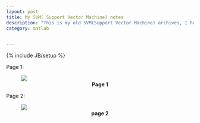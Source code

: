 ```yaml
---
layout: post
title: My SVM( Support Vector Machine) notes
description: "This is my old SVM(Support Vector Machine) archives, I hope it can helps some one in need"
category: matlab


---
```

{% include JB/setup %}

Page 1:
<figure>
<img src="https://googledrive.com/host/0B6Io4fF4zXvDTnBFeXRBM0Vja3c/images/2015/4/Evernote-Snapshot-20140203-185525.jpg">
<figcaption align='middle'><b>Page 1</b></figcaption>
</figure>

Page 2:
<figure>
<img src="https://googledrive.com/host/0B6Io4fF4zXvDTnBFeXRBM0Vja3c/images/2015/4/Evernote-Snapshot-20140203-185549.jpg">
<figcaption align='middle'><b>page 2</b></figcaption>
</figure>

